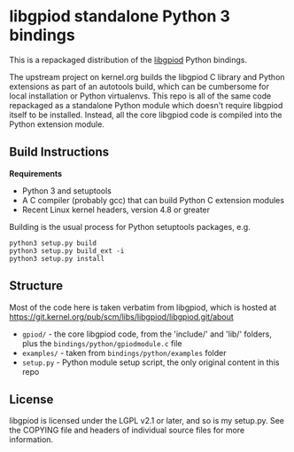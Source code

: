 # libgpiod standalone Python 3 bindings

This is a repackaged distribution of the [libgpiod](https://git.kernel.org/pub/scm/libs/libgpiod/libgpiod.git/about)
Python bindings.

The upstream project on kernel.org builds the libgpiod C library and Python extensions as part of an
autotools build, which can be cumbersome for local installation or Python virtualenvs. This repo is
all of the same code repackaged as a standalone Python module which doesn't require libgpiod itself
to be installed. Instead, all the core libgpiod code is compiled into the Python extension module.

## Build Instructions

**Requirements**

* Python 3 and setuptools
* A C compiler (probably gcc) that can build Python C extension modules
* Recent Linux kernel headers, version 4.8 or greater

Building is the usual process for Python setuptools packages, e.g.

```
python3 setup.py build
python3 setup.py build_ext -i
python3 setup.py install
```

## Structure

Most of the code here is taken verbatim from libgpiod, which is hosted at
https://git.kernel.org/pub/scm/libs/libgpiod/libgpiod.git/about

* `gpiod/` - the core libgpiod code, from the 'include/' and 'lib/' folders, plus the
  `bindings/python/gpiodmodule.c` file
* `examples/` - taken from `bindings/python/examples` folder
* `setup.py` - Python module setup script, the only original content in this repo

## License
libgpiod is licensed under the LGPL v2.1 or later, and so is my setup.py. See the COPYING file and
headers of individual source files for more information.
